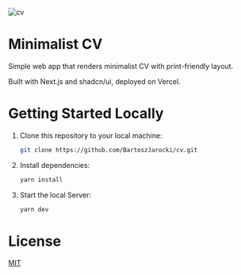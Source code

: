 ![cv](https://github.com/BartoszJarocki/cv/assets/1017620/79bdb9fc-0b20-4d2c-aafe-0526ad4a71d2)

# Minimalist CV

Simple web app that renders minimalist CV with print-friendly layout.

Built with Next.js and shadcn/ui, deployed on Vercel.

# Getting Started Locally

1. Clone this repository to your local machine:

    ```bash
    git clone https://github.com/BartoszJarocki/cv.git
    ```
3. Install dependencies:

    ```bash
    yarn install
    ```
4. Start the local Server:

    ```bash
    yarn dev
    ```
    
# License

[MIT](https://choosealicense.com/licenses/mit/)
